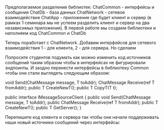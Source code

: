 ﻿Предполагаемое разделение библиотек:
ChatCommon - интерфейсы и сообщения
ChatDb - база данных
ChatNetwork - сетевое взаимодействие
ChatApp - приложение где будет клиент и сервер (в рамках 1 семинара мы не успеем разделить клиент и сервер на два независимых приложения).
В первой работе мы создаем библиотеки и наполняем код ChatCommon и ChatDb

Теперь поработает с ChatNetwork. Добавим интерфейсов для сетевого взаимодействия 1 - для клиента, 2 - для сервера. Но сделаем

Попросите студентов подумать как можно изменить код источников сообщений таким образом
чтобы в интерфейсах не фигурировали эндпоинты. 
И заодно перенести интерфейсы в библиотеку Common чтобы они стали выглядеть следующим образом:

void Send(ChatMessage message, T toAddr);
ChatMessage Receive(ref T fromAddr);
public T CreateNewT();
public T CopyT(T t);

public interface IMessageSourceClient<T>
{
public void Send(ChatMessage message, T toAddr);
public ChatMessage Receive(ref T fromAddr);
public T CreateNewT();
public T GetServer();
}

Перепишите код клиента и сервера так чтобы они начали поддерживать наши новый источники сообщений через интерфейсы: